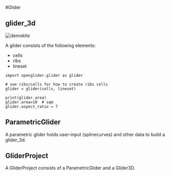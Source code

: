 #Glider

## glider_3d

![demokite](glider.png)

A glider consists of the following elements:

* cells
* ribs
* lineset

```
import openglider.glider as glider

# see ribs/cells for how to create ribs cells
glider = glider(cells, lineset)

print(glider.area)
glider.area=19  # sqm
glider.aspect_ratio = 7
```


## ParametricGlider

A parametric glider holds user-input (splinecurves) and other data to build a glider_3d.



## GliderProject

A GliderProject consists of a ParametricGlider and a Glider3D.
